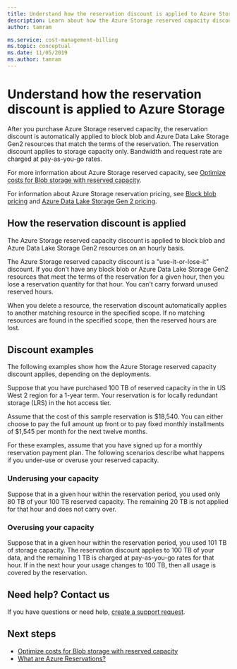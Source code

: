 ```yaml
---
title: Understand how the reservation discount is applied to Azure Storage | Microsoft Docs
description: Learn about how the Azure Storage reserved capacity discount is applied to block blob and Azure Data Lake Storage Gen2 resources.
author: tamram

ms.service: cost-management-billing
ms.topic: conceptual
ms.date: 11/05/2019
ms.author: tamram
---
```


# Understand how the reservation discount is applied to Azure Storage

After you purchase Azure Storage reserved capacity, the reservation discount is automatically applied to block blob and Azure Data Lake Storage Gen2 resources that match the terms of the reservation. The reservation discount applies to storage capacity only. Bandwidth and request rate are charged at pay-as-you-go rates.

For more information about Azure Storage reserved capacity, see [Optimize costs for Blob storage with reserved capacity](../../storage/blobs/storage-blob-reserved-capacity.md).

For information about Azure Storage reservation pricing, see [Block blob pricing](https://azure.microsoft.com/pricing/details/storage/blobs/) and [Azure Data Lake Storage Gen 2 pricing](https://azure.microsoft.com/pricing/details/storage/data-lake/).

## How the reservation discount is applied

The Azure Storage reserved capacity discount is applied to block blob and Azure Data Lake Storage Gen2 resources on an hourly basis.

The Azure Storage reserved capacity discount is a "use-it-or-lose-it" discount. If you don't have any block blob or Azure Data Lake Storage Gen2 resources that meet the terms of the reservation for a given hour, then you lose a reservation quantity for that hour. You can't carry forward unused reserved hours.

When you delete a resource, the reservation discount automatically applies to another matching resource in the specified scope. If no matching resources are found in the specified scope, then the reserved hours are lost.

## Discount examples

The following examples show how the Azure Storage reserved capacity discount applies, depending on the deployments.

Suppose that you have purchased 100 TB of reserved capacity in the in US West 2 region for a 1-year term. Your reservation is for locally redundant storage (LRS) in the hot access tier.

Assume that the cost of this sample reservation is $18,540. You can either choose to pay the full amount up front or to pay fixed monthly installments of $1,545 per month for the next twelve months.

For these examples, assume that you have signed up for a monthly reservation payment plan. The following scenarios describe what happens if you under-use or overuse your reserved capacity.

### Underusing your capacity

Suppose that in a given hour within the reservation period, you used only 80 TB of your 100 TB reserved capacity. The remaining 20 TB is not applied for that hour and does not carry over.

### Overusing your capacity

Suppose that in a given hour within the reservation period, you used 101 TB of storage capacity. The reservation discount applies to 100 TB of your data, and the remaining 1 TB is charged at pay-as-you-go rates for that hour. If in the next hour your usage changes to 100 TB, then all usage is covered by the reservation.

## Need help? Contact us

If you have questions or need help, [create a support request](https://go.microsoft.com/fwlink/?linkid=2083458).

## Next steps

- [Optimize costs for Blob storage with reserved capacity](../../storage/blobs/storage-blob-reserved-capacity.md)
- [What are Azure Reservations?](save-compute-costs-reservations.md)
